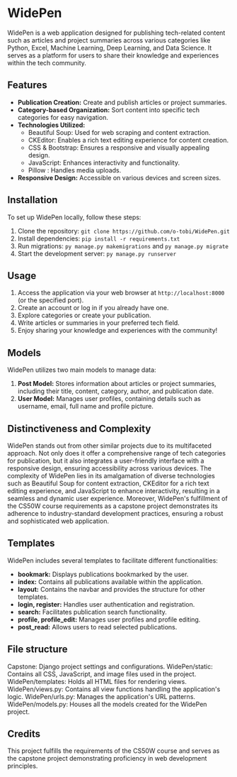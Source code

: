 
# WidePen

WidePen is a web application designed for publishing tech-related content such as articles and project summaries across various categories like Python, Excel, Machine Learning, Deep Learning, and Data Science. It serves as a platform for users to share their knowledge and experiences within the tech community.

## Features

- **Publication Creation:** Create and publish articles or project summaries.
- **Category-based Organization:** Sort content into specific tech categories for easy navigation.
- **Technologies Utilized:**
  - Beautiful Soup: Used for web scraping and content extraction.
  - CKEditor: Enables a rich text editing experience for content creation.
  - CSS & Bootstrap: Ensures a responsive and visually appealing design.
  - JavaScript: Enhances interactivity and functionality.
  - Pillow : Handles media uploads.
- **Responsive Design:** Accessible on various devices and screen sizes.

## Installation

To set up WidePen locally, follow these steps:

1. Clone the repository: `git clone https://github.com/o-tobi/WidePen.git`
2. Install dependencies: `pip install -r requirements.txt`
3. Run migrations: `py manage.py makemigrations` and `py manage.py migrate`
4. Start the development server: `py manage.py runserver`

## Usage

1. Access the application via your web browser at `http://localhost:8000` (or the specified port).
2. Create an account or log in if you already have one.
3. Explore categories or create your publication.
4. Write articles or summaries in your preferred tech field.
5. Enjoy sharing your knowledge and experiences with the community!

## Models

WidePen utilizes two main models to manage data:

1. **Post Model:** Stores information about articles or project summaries, including their title, content, category, author, and publication date.
2. **User Model:** Manages user profiles, containing details such as username, email, full name and profile picture.

## Distinctiveness and Complexity

WidePen stands out from other similar projects due to its multifaceted approach. Not only does it offer a comprehensive range of tech categories for publication, but it also integrates a user-friendly interface with a responsive design, ensuring accessibility across various devices. The complexity of WidePen lies in its amalgamation of diverse technologies such as Beautiful Soup for content extraction, CKEditor for a rich text editing experience, and JavaScript to enhance interactivity, resulting in a seamless and dynamic user experience. Moreover, WidePen's fulfillment of the CS50W course requirements as a capstone project demonstrates its adherence to industry-standard development practices, ensuring a robust and sophisticated web application.

## Templates

WidePen includes several templates to facilitate different functionalities:

- **bookmark:** Displays publications bookmarked by the user.
- **index:** Contains all publications available within the application.
- **layout:** Contains the navbar and provides the structure for other templates.
- **login, register:** Handles user authentication and registration.
- **search:** Facilitates publication search functionality.
- **profile, profile_edit:** Manages user profiles and profile editing.
- **post_read:** Allows users to read selected publications.

## File structure

Capstone: Django project settings and configurations.
WidePen/static: Contains all CSS, JavaScript, and image files used in the project.
WidePen/templates: Holds all HTML files for rendering views.
WidePen/views.py: Contains all view functions handling the application's logic.
WidePen/urls.py: Manages the application's URL patterns.
WidePen/models.py: Houses all the models created for the WidePen project.


## Credits

This project fulfills the requirements of the CS50W course and serves as the capstone project demonstrating proficiency in web development principles.



